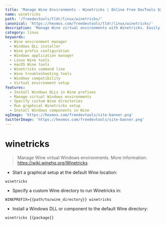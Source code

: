 ```yaml
---
title: 'Manage Wine Environments - Winetricks | Online Free DevTools by Hexmos'
name: winetricks
path: '/freedevtools/tldr/linux/winetricks/'
canonical: 'https://hexmos.com/freedevtools/tldr/linux/winetricks/'
description: 'Manage Wine virtual environments with Winetricks. Easily install Windows DLLs and components in custom Wine directories. Free online tool, no registration required.'
category: linux
keywords:
  - Wine environment manager
  - Windows DLL installer
  - Wine prefix configuration
  - Windows application manager
  - Linux Wine tools
  - macOS Wine tools
  - Winetricks command line
  - Wine troubleshooting tools
  - Windows compatibility
  - Virtual environment setup
features:
  - Install Windows DLLs in Wine prefixes
  - Manage virtual Windows environments
  - Specify custom Wine directories
  - Run graphical Winetricks setup
  - Install Windows components in Wine
ogImage: 'https://hexmos.com/freedevtools/site-banner.png'
twitterImage: 'https://hexmos.com/freedevtools/site-banner.png'
---
```


# winetricks

> Manage Wine virtual Windows environments.
> More information: <https://wiki.winehq.org/Winetricks>.

- Start a graphical setup at the default Wine location:

`winetricks`

- Specify a custom Wine directory to run Winetricks in:

`WINEPREFIX={{path/to/wine_directory}} winetricks`

- Install a Windows DLL or component to the default Wine directory:

`winetricks {{package}}`
